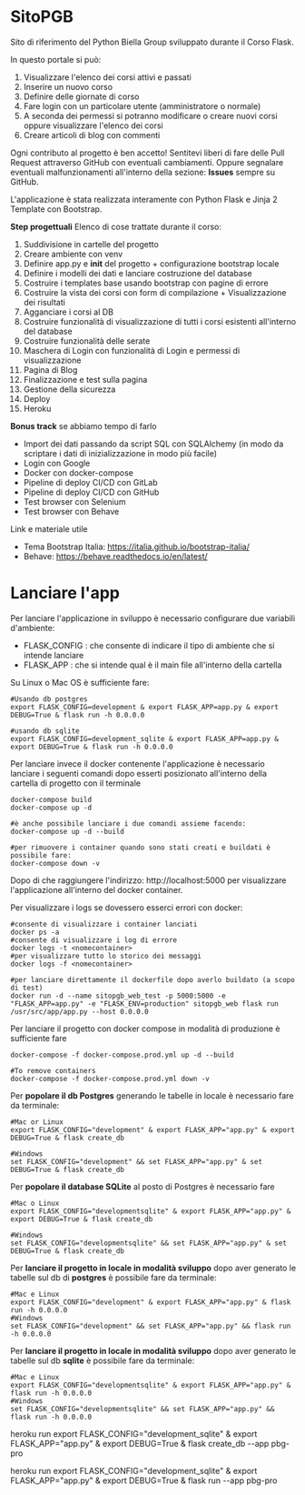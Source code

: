 # SitoPGB

Sito di riferimento del Python Biella Group sviluppato durante il Corso Flask.

In questo portale si può:
1. Visualizzare l'elenco dei corsi attivi e passati
2. Inserire un nuovo corso
3. Definire delle giornate di corso
4. Fare login con un particolare utente (amministratore o normale)
5. A seconda dei permessi si potranno modificare o creare nuovi corsi oppure visualizzare l'elenco dei corsi
6. Creare articoli di blog con commenti

Ogni contributo al progetto è ben accetto! Sentitevi liberi di fare delle Pull Request attraverso GitHub con eventuali cambiamenti.
Oppure segnalare eventuali malfunzionamenti all'interno della sezione: **Issues** sempre su GitHub.

L'applicazione è stata realizzata interamente con Python Flask e Jinja 2 Template con Bootstrap.

**Step progettuali**
Elenco di cose trattate durante il corso:

1. Suddivisione in cartelle del progetto
2. Creare ambiente con venv
3. Definire app.py e __init__ del progetto + configurazione bootstrap locale
4. Definire i modelli dei dati e lanciare costruzione del database
5. Costruire i templates base usando bootstrap con pagine di errore
6. Costruire la vista dei corsi con form di compilazione + Visualizzazione dei risultati
7. Agganciare i corsi al DB
8. Costruire funzionalità di visualizzazione di tutti i corsi esistenti all'interno del database
9. Costruire funzionalità delle serate
10. Maschera di Login con funzionalità di Login e permessi di visualizzazione
11. Pagina di Blog
12. Finalizzazione e test sulla pagina
13. Gestione della sicurezza
14. Deploy
15. Heroku

**Bonus track** se abbiamo tempo di farlo
- Import dei dati passando da script SQL con SQLAlchemy (in modo da scriptare i dati di inizializzazione in modo più facile)
- Login con Google
- Docker con docker-compose
- Pipeline di deploy CI/CD con GitLab
- Pipeline di deploy CI/CD con GitHub
- Test browser con Selenium
- Test browser con Behave

Link e materiale utile
- Tema Bootstrap Italia: https://italia.github.io/bootstrap-italia/
- Behave: https://behave.readthedocs.io/en/latest/
  

# Lanciare l'app

Per lanciare l'applicazione in sviluppo è necessario configurare due variabili d'ambiente:
- FLASK_CONFIG : che consente di indicare il tipo di ambiente che si intende lanciare
- FLASK_APP : che si intende qual è il main file all'interno della cartella

Su Linux o Mac OS è sufficiente fare:
```
#Usando db postgres
export FLASK_CONFIG=development & export FLASK_APP=app.py & export DEBUG=True & flask run -h 0.0.0.0

#usando db sqlite
export FLASK_CONFIG=development_sqlite & export FLASK_APP=app.py & export DEBUG=True & flask run -h 0.0.0.0
```

Per lanciare invece il docker contenente l'applicazione è necessario lanciare i seguenti comandi dopo esserti posizionato all'interno della cartella di progetto con il terminale
```
docker-compose build
docker-compose up -d

#è anche possibile lanciare i due comandi assieme facendo:
docker-compose up -d --build

#per rimuovere i container quando sono stati creati e buildati è possibile fare:
docker-compose down -v
```
Dopo di che raggiungere l'indirizzo: http://localhost:5000 per visualizzare l'applicazione all'interno del docker container.

Per visualizzare i logs se dovessero esserci errori con docker: 
```
#consente di visualizzare i container lanciati
docker ps -a
#consente di visualizzare i log di errore
docker logs -t <nomecontainer> 
#per visualizzare tutto lo storico dei messaggi
docker logs -f <nomecontainer>

#per lanciare direttamente il dockerfile dopo averlo buildato (a scopo di test)
docker run -d --name sitopgb_web_test -p 5000:5000 -e "FLASK_APP=app.py" -e "FLASK_ENV=production" sitopgb_web flask run /usr/src/app/app.py --host 0.0.0.0
```

Per lanciare il progetto con docker compose in modalità di produzione è sufficiente fare
```
docker-compose -f docker-compose.prod.yml up -d --build

#To remove containers
docker-compose -f docker-compose.prod.yml down -v
```

Per **popolare il db Postgres** generando le tabelle in locale è necessario fare da terminale:
```
#Mac or Linux
export FLASK_CONFIG="development" & export FLASK_APP="app.py" & export DEBUG=True & flask create_db

#Windows
set FLASK_CONFIG="development" && set FLASK_APP="app.py" & set DEBUG=True & flask create_db

```

Per **popolare il database SQLite** al posto di Postgres è necessario fare
```
#Mac o Linux
export FLASK_CONFIG="developmentsqlite" & export FLASK_APP="app.py" & export DEBUG=True & flask create_db

#Windows
set FLASK_CONFIG="developmentsqlite" && set FLASK_APP="app.py" & set DEBUG=True & flask create_db
```

Per **lanciare il progetto in locale in modalità sviluppo** dopo aver generato le tabelle sul db di **postgres** è possibile fare da terminale:
```
#Mac e Linux
export FLASK_CONFIG="development" & export FLASK_APP="app.py" & flask run -h 0.0.0.0
#Windows
set FLASK_CONFIG="development" && set FLASK_APP="app.py" && flask run -h 0.0.0.0
```

Per **lanciare il progetto in locale in modalità sviluppo** dopo aver generato le tabelle sul db **sqlite** è possibile fare da terminale:
```
#Mac e Linux
export FLASK_CONFIG="developmentsqlite" & export FLASK_APP="app.py" & flask run -h 0.0.0.0
#Windows
set FLASK_CONFIG="developmentsqlite" && set FLASK_APP="app.py" && flask run -h 0.0.0.0
```

heroku run export FLASK_CONFIG="development_sqlite" & export FLASK_APP="app.py" & export DEBUG=True & flask create_db --app pbg-pro

heroku run export FLASK_CONFIG="development_sqlite" & export FLASK_APP="app.py" & export DEBUG=True & flask run --app pbg-pro